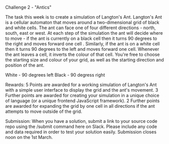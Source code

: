 Challenge 2 - "Antics"

The task this week is to create a simulation of Langton's Ant. Langton's Ant is a cellular automaton that moves around a two-dimensional grid of black and white cells. The ant can face one of four different directions - north, south, east or west. At each step of the simulation the ant will decide where to move - if the ant is currently on a black cell then it turns 90 degrees to the right and moves forward one cell . Similarly, if the ant is on a white cell then it turns 90 degrees to the left and moves forward one cell. Whenever the ant leaves a cell, it inverts the colour of that cell. You're free to choose the starting size and colour of your grid, as well as the starting direction and position of the ant.

White - 90 degrees left
Black - 90 degress right

Rewards:
5 Points are awarded for a working simulation of Langton's Ant with a simple user interface to display the grid and the ant's movement.
3 Further points are awarded for creating your simulation in a unique choice of language (or a unique frontend JavaScript framework).
2 Further points are awarded for expanding the grid by one cell in all directions if the ant attempts to move outside of the grid.

Submission:
When you have a solution, submit a link to your source code repo using the /submit command here on Slack. Please include any code and data required in order to test your solution easily. Submission closes noon on the 1st March.